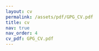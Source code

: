 ```yaml
---
layout: cv
permalink: /assets/pdf/GPG_CV.pdf
title: cv
nav: true
nav_order: 4
cv_pdf: GPG_CV.pdf
---
```

